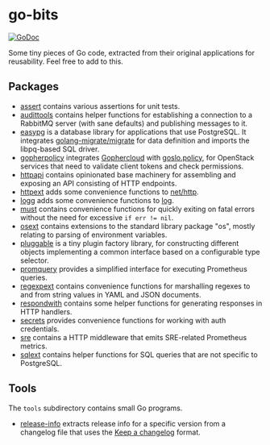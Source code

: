 # go-bits

[![GoDoc](https://godoc.org/github.com/sapcc/go-bits?status.svg)](https://godoc.org/github.com/sapcc/go-bits)

Some tiny pieces of Go code, extracted from their original applications for
reusability. Feel free to add to this.

## Packages

* [assert](./assert) contains various assertions for unit tests.
* [audittools](./audittools) contains helper functions for establishing a connection to a RabbitMQ server (with sane defaults) and publishing messages to it.
* [easypg](./easypg) is a database library for applications that use PostgreSQL. It integrates [golang-migrate/migrate](https://github.com/golang-migrate/migrate) for data definition and imports the libpq-based SQL driver.
* [gopherpolicy](./gopherpolicy) integrates [Gophercloud](https://github.com/gophercloud/gophercloud) with [goslo.policy](https://github.com/databus23/goslo.policy), for OpenStack services that need to validate client tokens and check permissions.
* [httpapi](./httpapi) contains opinionated base machinery for assembling and exposing an API consisting of HTTP endpoints.
* [httpext](./httpext) adds some convenience functions to [net/http](https://golang.org/pkg/http/).
* [logg](./logg) adds some convenience functions to [log](https://golang.org/pkg/log/).
* [must](./must) contains convenience functions for quickly exiting on fatal errors without the need for excessive `if err != nil`.
* [osext](./osext) contains extensions to the standard library package "os", mostly relating to parsing of environment variables.
* [pluggable](./pluggable) is a tiny plugin factory library, for constructing different objects implementing a common interface based on a configurable type selector.
* [promquery](./promquery) provides a simplified interface for executing Prometheus queries.
* [regexpext](./regexpext) contains convenience functions for marshalling regexes to and from string values in YAML and JSON documents.
* [respondwith](./respondwith) contains some helper functions for generating responses in HTTP handlers.
* [secrets](./secrets) provides convenience functions for working with auth credentials.
* [sre](./sre) contains a HTTP middleware that emits SRE-related Prometheus metrics.
* [sqlext](./sqlext) contains helper functions for SQL queries that are not specific to PostgreSQL.

## Tools

The `tools` subdirectory contains small Go programs.

* [release-info](./tools/release-info) extracts release info for a specific version from a
  changelog file that uses the [Keep a changelog](https://keepachangelog.com) format.
